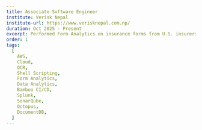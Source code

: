 ```yaml
---
title: Associate Software Engineer
institute: Verisk Nepal
institute-url: https://www.verisknepal.com.np/
duration: Oct 2025 - Present
excerpt: Performed Form Analytics on insurance forms from U.S. insurers and regulators, extracting data, identifying similarities/differences, and analyzing keywords and clause patterns across filings and lines of business. Leveraged AWS (CloudWatch, DynamoDB, DocumentDB, Bedrock), Tesseract OCR, Shell scripting, Bamboo (CI/CD), SonarQube, Splunk, and Octopus to automate processing and enhance data analytics workflows.
order: 1
tags:
  [
    AWS,
    Cloud,
    OCR,
    Shell Scripting,
    Form Analytics,
    Data Analytics,
    Bamboo CI/CD,
    Splunk,
    SonarQube,
    Octopus,
    DocumentDB,
  ]
---
```

